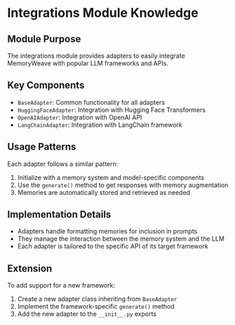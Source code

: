 # Integrations Module Knowledge

## Module Purpose
The integrations module provides adapters to easily integrate MemoryWeave with popular LLM frameworks and APIs.

## Key Components
- `BaseAdapter`: Common functionality for all adapters
- `HuggingFaceAdapter`: Integration with Hugging Face Transformers
- `OpenAIAdapter`: Integration with OpenAI API
- `LangChainAdapter`: Integration with LangChain framework

## Usage Patterns
Each adapter follows a similar pattern:
1. Initialize with a memory system and model-specific components
2. Use the `generate()` method to get responses with memory augmentation
3. Memories are automatically stored and retrieved as needed

## Implementation Details
- Adapters handle formatting memories for inclusion in prompts
- They manage the interaction between the memory system and the LLM
- Each adapter is tailored to the specific API of its target framework

## Extension
To add support for a new framework:
1. Create a new adapter class inheriting from `BaseAdapter`
2. Implement the framework-specific `generate()` method
3. Add the new adapter to the `__init__.py` exports
